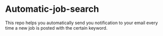 # Automatic-job-search
This repo helps you automatically send you notification to your email every time a new job is posted with the certain keyword.
